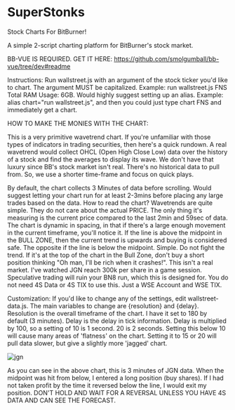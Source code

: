 # SuperStonks
Stock Charts For BitBurner!

A simple 2-script charting platform for BitBurner's stock market.

BB-VUE IS REQUIRED. GET IT HERE: https://github.com/smolgumball/bb-vue/tree/dev#readme

Instructions: Run wallstreet.js with an argument of the stock ticker you'd like to chart. The argument MUST be capitalized. Example: run wallstreet.js FNS
Total RAM Usage: 6GB.
Would highly suggest setting up an alias. Example: alias chart="run wallstreet.js", and then you could just type chart FNS and immediately get a chart.

HOW TO MAKE THE MONIES WITH THE CHART:

This is a very primitive wavetrend chart. If you're unfamiliar with those types of indicators in trading securities, then here's a quick rundown. A real wavetrend would collect OHCL (Open High Close Low) data over the history of a stock and find the averages to display its wave. We don't have that luxury since BB's stock market isn't real. There's no historical data to pull from. So, we use a shorter time-frame and focus on quick plays.

By default, the chart collects 3 Minutes of data before scrolling. Would suggest letting your chart run for at least 2-3mins before placing any large trades based on the data. How to read the chart? Wavetrends are quite simple. They do not care about the actual PRICE. The only thing it's measuring is the current price compared to the last 2min and 59sec of data. The chart is dynamic in spacing, in that if there's a large enough movement in the current timeframe, you'll notice it. If the line is above the midpoint in the BULL ZONE, then the current trend is upwards and buying is considered safe. The opposite if the line is below the midpoint. Simple. Do not fight the trend. If it's at the top of the chart in the Bull Zone, don't buy a short position thinking "Oh man, I'll be rich when it crashes!". This isn't a real market. I've watched JGN reach 300k per share in a game session. Speculative trading will ruin your BN8 run, which this is designed for. You do not need 4S Data or 4S TIX to use this. Just a WSE Account and WSE TIX.

Customization: If you'd like to change any of the settings, edit wallstreet-data.js. The main variables to change are {resolution} and {delay}. Resolution is the overall timeframe of the chart. I have it set to 180 by default (3 minutes). Delay is the delay in tick information. Delay is multiplied by 100, so a setting of 10 is 1 second. 20 is 2 seconds. Setting this below 10 will cause many areas of 'flatness' on the chart. Setting it to 15 or 20 will pull data slower, but give a slightly more 'jagged' chart.

![jgn](https://user-images.githubusercontent.com/97868924/149716985-cab53a02-4fec-4628-a78b-92d88b466ba0.png)

As you can see in the above chart, this is 3 minutes of JGN data.  When the midpoint was hit from below, I entered a long position (buy shares).  If I had not taken 
profit by the time it reversed below the line, I would exit my position.  DON'T HOLD AND WAIT FOR A REVERSAL UNLESS YOU HAVE 4S DATA AND CAN SEE THE FORECAST.
